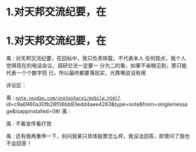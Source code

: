 # 1.对天邦交流纪要，在

# 1.对天邦交流纪要，在

禺 : 对天邦交流纪要，在回帖中，我只负责转载，不代表本人 任何观点，我个人觉得现在的电话会议，调研交流一定要一 分为二的看，如果不亲眼见到，那只能代表一个个数字而 已，所以最终都要落现实，光靠嘴说没有用

评论区：

禺 : [`note.youdao.com/ynoteshare1/mobile.html?`](https://note.youdao.com/ynoteshare1/mobile.html?) id=c9a6960a30fb28f06bb93edd4aee4263&type=note&from=singlemessage&isappinstalled=0#/ 禺 :

禺 : 不看宣传看疗效

禺 : 还有我再重申一下，别问我某只具体股票怎么样，我没法回答，即使问了我也不会回答！